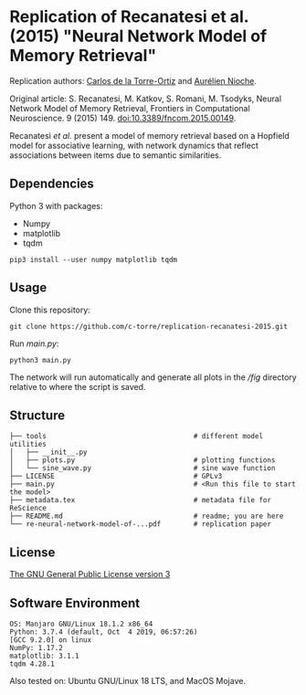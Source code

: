 # Replication of Recanatesi et al. (2015) "Neural Network Model of Memory Retrieval"

Replication authors: [Carlos de la Torre-Ortiz](https://github.com/c-torre) and [Aurélien Nioche](https://github.com/AurelienNioche/).

Original article: S. Recanatesi, M. Katkov, S. Romani, M. Tsodyks, Neural Network Model of Memory Retrieval, Frontiers in Computational Neuroscience. 9 (2015) 149. [doi:10.3389/fncom.2015.00149](https://doi.org/10.3389/fncom.2015.00149).

Recanatesi *et al.* present a model of memory retrieval based on a Hopfield model for associative learning, with network dynamics that reflect associations between items due to semantic similarities.


## Dependencies

Python 3 with packages:
 * Numpy
 * matplotlib
 * tqdm

```pip3 install --user numpy matplotlib tqdm```
 

## Usage

Clone this repository:

```git clone https://github.com/c-torre/replication-recanatesi-2015.git```

Run *main.py*:

```python3 main.py```

The network will run automatically and generate all plots in the */fig* directory relative to where the script is saved.


## Structure

```
├── tools                                    # different model utilities
│   ├── __init__.py                          
│   ├── plots.py                             # plotting functions
│   └── sine_wave.py                         # sine wave function
├── LICENSE                                  # GPLv3   
├── main.py                                  # <Run this file to start the model>
├── metadata.tex                             # metadata file for ReScience
├── README.md                                # readme; you are here
└── re-neural-network-model-of-...pdf        # replication paper
```


## License

[The GNU General Public License version 3](https://www.gnu.org/licenses/#GPL)


## Software Environment

```
OS: Manjaro GNU/Linux 18.1.2 x86_64
Python: 3.7.4 (default, Oct  4 2019, 06:57:26)
[GCC 9.2.0] on linux
NumPy: 1.17.2
matplotlib: 3.1.1
tqdm 4.28.1
```
Also tested on: Ubuntu GNU/Linux 18 LTS, and MacOS Mojave.
